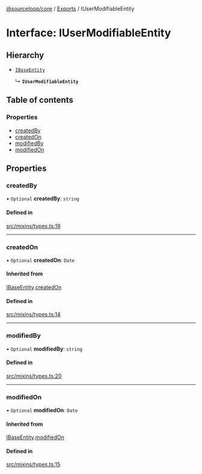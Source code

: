 [@sourceloop/core](../README.md) / [Exports](../modules.md) / IUserModifiableEntity

# Interface: IUserModifiableEntity

## Hierarchy

- [`IBaseEntity`](IBaseEntity.md)

  ↳ **`IUserModifiableEntity`**

## Table of contents

### Properties

- [createdBy](IUserModifiableEntity.md#createdby)
- [createdOn](IUserModifiableEntity.md#createdon)
- [modifiedBy](IUserModifiableEntity.md#modifiedby)
- [modifiedOn](IUserModifiableEntity.md#modifiedon)

## Properties

### createdBy

• `Optional` **createdBy**: `string`

#### Defined in

[src/mixins/types.ts:19](https://github.com/sourcefuse/loopback4-microservice-catalog/blob/a84fe677/packages/core/src/mixins/types.ts#L19)

___

### createdOn

• `Optional` **createdOn**: `Date`

#### Inherited from

[IBaseEntity](IBaseEntity.md).[createdOn](IBaseEntity.md#createdon)

#### Defined in

[src/mixins/types.ts:14](https://github.com/sourcefuse/loopback4-microservice-catalog/blob/a84fe677/packages/core/src/mixins/types.ts#L14)

___

### modifiedBy

• `Optional` **modifiedBy**: `string`

#### Defined in

[src/mixins/types.ts:20](https://github.com/sourcefuse/loopback4-microservice-catalog/blob/a84fe677/packages/core/src/mixins/types.ts#L20)

___

### modifiedOn

• `Optional` **modifiedOn**: `Date`

#### Inherited from

[IBaseEntity](IBaseEntity.md).[modifiedOn](IBaseEntity.md#modifiedon)

#### Defined in

[src/mixins/types.ts:15](https://github.com/sourcefuse/loopback4-microservice-catalog/blob/a84fe677/packages/core/src/mixins/types.ts#L15)
